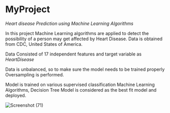 # MyProject
*Heart disease Prediction using Machine Learning Algorithms*

In this project Machine Learning algorithms are applied to detect the possibility of a person may get affected by Heart Disease.
Data is obtained from CDC, United States of America.

Data Consisted of 17 independent features and target variable as *HeartDisease*

Data is unbalanced, so to make sure the model needs to be trained properly Oversampling is performed.

Model is trained on various supervised classification Machine Learning Algorithms,
Decision Tree Model is considered as the best fit model and deployed.
       
![Screenshot (71)](https://user-images.githubusercontent.com/81861874/173286611-74fe7512-8fe3-4e31-bbd3-ab1f47d99516.png)

